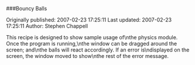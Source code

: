 ###Bouncy Balls

Originally published: 2007-02-23 17:25:11
Last updated: 2007-02-23 17:25:11
Author: Stephen Chappell

This recipe is designed to show sample usage of\nthe physics module. Once the program is running,\nthe window can be dragged around the screen; and\nthe balls will react accordingly. If an error is\ndisplayed on the screen, the window moved to show\nthe rest of the error message.